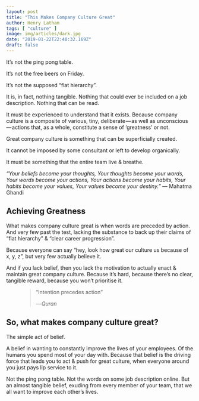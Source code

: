```yaml
---
layout: post
title: "This Makes Company Culture Great"
author: Henry Latham
tags: [ "culture" ]
image: img/articles/dark.jpg
date: "2019-01-22T22:40:32.169Z"
draft: false
---
```



It’s not the ping pong table.

It’s not the free beers on Friday.

It’s not the supposed “flat hierarchy”.

It is, in fact, nothing tangible. Nothing that could ever be included on a job description. Nothing that can be read.

It must be experienced to understand that it exists. Because company culture is a composite of various, tiny, deliberate — as well as unconscious — actions that, as a whole, constitute a sense of ‘greatness’ or not.

Great company culture is something that can be superficially created.

It cannot be imposed by some consultant or left to develop organically.

It must be something that the entire team live & breathe.

*“Your beliefs become your thoughts,
Your thoughts become your words,
Your words become your actions,
Your actions become your habits,
Your habits become your values,
Your values become your destiny.”*
— Mahatma Ghandi



## Achieving Greatness

What makes company culture great is when words are preceded by action. And very few past the test, lacking the substance to back up their claims of “flat hierarchy” & “clear career progression”.

Because everyone can say “hey, look how great our culture us because of x, y, z”, but very few actually believe it.

And if you lack belief, then you lack the motivation to actually enact & maintain great company culture. Because it’s hard, because there’s no clear, tangible reward, because you won’t prioritise it.

<figure>
	<blockquote>
		<p>“Intention precedes action”</p>
		<footer>
			<cite>— Quran</cite>
		</footer>
	</blockquote>
</figure>



## So, what makes company culture great?

The simple act of belief.

A belief in wanting to constantly improve the lives of your employees. Of the humans you spend most of your day with. Because that belief is the driving force that leads you to act & push for great culture, when everyone around you just pays lip service to it.

Not the ping pong table. Not the words on some job description online. But an almost tangible belief, exuding from every member of your team, that we all want to improve each other’s lives.
